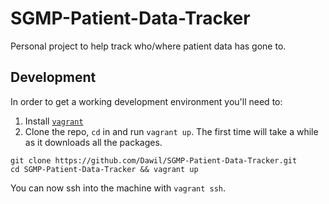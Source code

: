 SGMP-Patient-Data-Tracker
=========================

Personal project to help track who/where patient data has gone to.

Development
-----------

In order to get a working development environment you'll need to:

1. Install [`vagrant`](http://www.vagrantup.com/)
2. Clone the repo, `cd` in and run `vagrant up`. The first time will take a while as it downloads all the packages.

```
git clone https://github.com/Dawil/SGMP-Patient-Data-Tracker.git
cd SGMP-Patient-Data-Tracker && vagrant up
```

You can now ssh into the machine with `vagrant ssh`.

